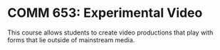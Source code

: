 # COMM 653: Experimental Video

This course allows students to create video productions that play with forms that lie outside of mainstream media.